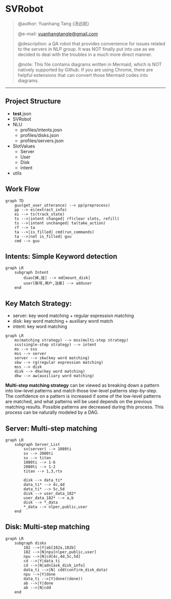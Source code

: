# SVRobot
> @author: Yuanhang Tang (汤远航)
> 
> @e-mail: yuanhangtangle@gmail.com
> 
> @description: a QA robot that provides convenience for issues related to the servers in NLP group. It was
> NOT finally put into use as we decided to deal with the troubles in a much more direct manner. 
>
>
> @note: This file contains diagrams written in Mermaid, which is NOT natively supported by Github. If you are using Chrome, there are helpful extensions that can convert those Mermaid codes into diagrams.
--------------------------

## Project Structure
- __test__.json
- SVRobot
- NLU
  - profiles/intents.josn
  - profiles/disks.json
  - profiles/servers.json
- SlotValues
  - Server
  - User
  - Disk
  - intent
- utils


## Work Flow
```mermaid
graph TD
    guu(get_user_utterance) --> pp(preprocess)
    pp --> ei(extract_info)
    ei --> ts(track_state)
    ts -->|intent changed| rf(clear slots, refill)
    ts -->|intent unchanged| ta(take_action)
    rf --> ta
    ta -->|is_filled| cmd(run_commands)
    ta -->|not is_filled| guu
    cmd --> guu
```

## Intents: Simple Keyword detection
```mermaid
graph LR
    subgraph Intent
        diao[掉,挂] --> md[mount_disk]
        user[账号,用户,注册] --> adduser
    end
```


## Key Match Strategy:
- server: key word matching + regular expression matching 
- disk: key word matching + auxiliary word match
- intent: key word matching
  
```mermaid
graph LR
    ms(matching strategy) --> mss(multi-step strategy)
    sss(single-step strategy) --> intent
    ms --> sss
    mss --> server
    server --> skw(key word matching)
    skw --> rg(regular expression matching)
    mss --> disk
    disk --> dkw(key word matching)
    dkw --> aw(auxiliary word matching)
```

**Multi-step matching strategy** can be viewed as breaking down a pattern into low-level patterns and match those low-level patterns step-by-step. The confidence on a pattern is increased if some of the low-level patterns are matched, and what patterns will be used depends on the previous matching results. Possible patterns are decreased during this process. This process can be naturally modeled by a DAG. 

## Server: Multi-step matching
```mermaid
graph LR 
    subgraph Server_List
        sv(server) --> 1080ti
        sv --> 2080ti
        sv --> titan
        1080ti --> 1-6
        2080ti --> 1-2
        titan --> 1,3,rtx

        disk --> data_ti* 
        data_ti* --> 4c,4d
        data_ti* --> 5c,5d
        disk --> user_data_182*
        user_data_182* --> a,b
        disk --> *_data
        *_data --> nlper,public,user
    end

```

## Disk: Multi-step matching
```mermaid
graph LR 
    subgraph disks
        182 -->|Y|ab[182a,182b]
        182 -->|N|npu[nlper,public,user]
        npu -->|N|cd[4c,4d,5c,5d]
        cd -->|Y|data_ti
        cd -->|N|adn[ask_disk_info]
        data_ti -->|N| cdd(confirm_disk_data)
        npu -->|Y|done
        data_ti -->|Y|done((done))
        ab -->|Y|done
        ab -->|N|cdd
    end
```
